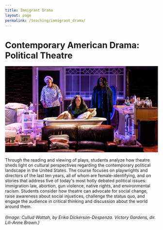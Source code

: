 ```yaml
---
title: Immigrant Drama
layout: page
permalink: /teaching/immigrant_drama/
---
```


# **Contemporary American Drama: Political Theatre**

![Cullud Wattah](../../assets/images/CULLUD_WATTAH.jpg)

Through the reading and viewing of plays, students analyze how theatre sheds light on cultural perspectives regarding the contemporary political landscape in the United States. The course focuses on playwrights and directors of the last ten years, all of whom are female-identifying, and on stories that address five of today's most hotly debated political issues: immigration law, abortion, gun violence, native rights, and environmental racism. Students consider how theatre can advocate for social change, raise awareness about social injustices, challenge the status quo, and engage the audience in critical thinking and discussion about the world around them.




###### (Image: *Cullud Wattah*, by Erika Dickerson-Despenza. Victory Gardens, dir. Lili-Anne Brown.)
